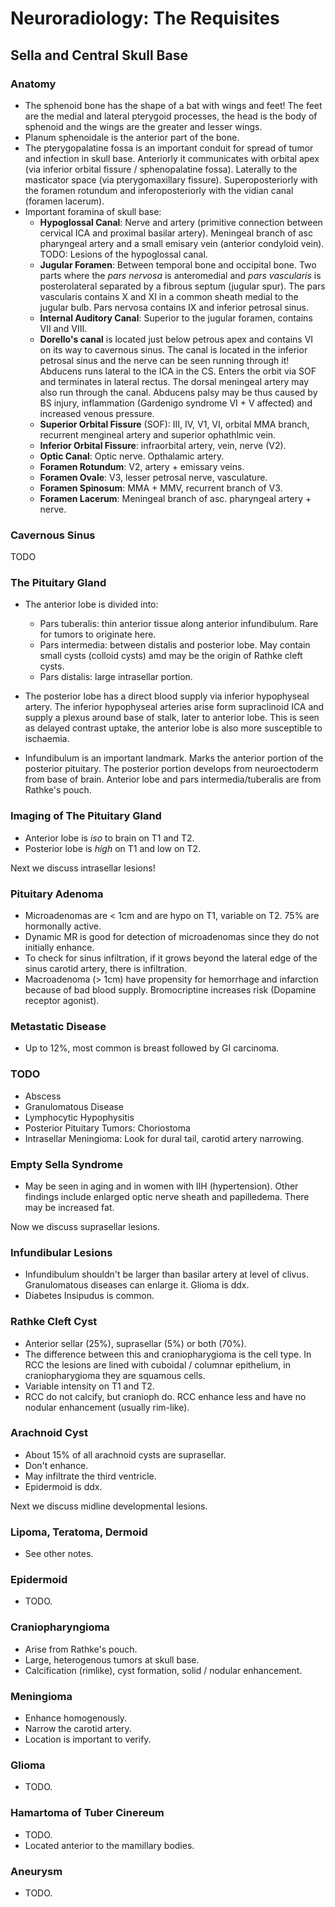 # Neuroradiology: The Requisites
## Sella and Central Skull Base
### Anatomy
* The sphenoid bone has the shape of a bat with wings and feet! The feet are the medial and lateral pterygoid processes, the head is the body of sphenoid and the wings are the greater and lesser wings.
* Planum sphenoidale is the anterior part of the bone.
* The pterygopalatine fossa is an important conduit for spread of tumor and infection in skull base. Anteriorly it communicates with orbital apex (via inferior orbital fissure / sphenopalatine fossa). Laterally to the masticator space (via pterygomaxillary fissure). Superoposteriorly with the foramen rotundum and inferoposteriorly with the vidian canal (foramen lacerum).
* Important foramina of skull base:
	* **Hypoglossal Canal**: Nerve and artery (primitive connection between cervical ICA and proximal basilar artery). Meningeal branch of asc pharyngeal artery and a small emisary vein (anterior condyloid vein). TODO: Lesions of the hypoglossal canal.
	* **Jugular Foramen**: Between temporal bone and occipital bone. Two parts where the *pars nervosa* is anteromedial and *pars vascularis* is posterolateral separated by a fibrous septum (jugular spur). The pars vascularis contains X and XI in a common sheath medial to the jugular bulb. Pars nervosa contains IX and inferior petrosal sinus.
	* **Internal Auditory Canal**: Superior to the jugular foramen, contains VII and VIII.
	* **Dorello's canal** is located just below petrous apex and contains VI on its way to cavernous sinus. The canal is located in the inferior petrosal sinus and the nerve can be seen running through it! Abducens runs lateral to the ICA in the CS. Enters the orbit via SOF and terminates in lateral rectus. The dorsal meningeal artery may also run through the canal. Abducens palsy may be thus caused by BS injury, inflammation (Gardenigo syndrome VI + V affected) and increased venous pressure.
	* **Superior Orbital Fissure** (SOF): III, IV, V1, VI, orbital MMA branch, recurrent mengineal artery and superior ophathlmic vein.
	* **Inferior Orbital Fissure**: infraorbital artery, vein, nerve (V2).
	* **Optic Canal**: Optic nerve. Opthalamic artery.
	* **Foramen Rotundum**: V2, artery + emissary veins.
	* **Foramen Ovale**: V3, lesser petrosal nerve, vasculature.
	* **Foramen Spinosum**: MMA + MMV, recurrent branch of V3.
	* **Foramen Lacerum**: Meningeal branch of asc. pharyngeal artery + nerve.
	

### Cavernous Sinus
TODO

### The Pituitary Gland
* The anterior lobe is divided into:
	* Pars tuberalis: thin anterior tissue along anterior infundibulum. Rare for tumors to originate here.
	* Pars intermedia: between distalis and posterior lobe. May contain small cysts (colloid cysts) amd may be the origin of Rathke cleft cysts.
	* Pars distalis: large intrasellar portion.	

* The posterior lobe has a direct blood supply via inferior hypophyseal artery. The inferior hypophyseal arteries arise form supraclinoid ICA and supply a plexus around base of stalk, later to anterior lobe. This is seen as delayed contrast uptake, the anterior lobe is also more susceptible to ischaemia.
* Infundibulum is an important landmark. Marks the anterior portion of the posterior pituitary. The posterior portion develops from neuroectoderm from base of brain. Anterior lobe and pars intermedia/tuberalis are from Rathke's pouch.

### Imaging of The Pituitary Gland
* Anterior lobe is *iso* to brain on T1 and T2.
* Posterior lobe is *high* on T1 and low on T2.

Next we discuss intrasellar lesions!

### Pituitary Adenoma
* Microadenomas are < 1cm and are hypo on T1, variable on T2. 75% are hormonally active.
* Dynamic MR is good for detection of microadenomas since they do not initially enhance.
* To check for sinus infiltration, if it grows beyond the lateral edge of the sinus carotid artery, there is infiltration.
* Macroadenoma (> 1cm) have propensity for hemorrhage and infarction because of bad blood supply. Bromocriptine increases risk (Dopamine receptor agonist).

### Metastatic Disease
* Up to 12%, most common is breast followed by GI carcinoma.

### TODO
* Abscess
* Granulomatous Disease
* Lymphocytic Hypophysitis
* Posterior Pituitary Tumors: Choriostoma
* Intrasellar Meningioma: Look for dural tail, carotid artery narrowing.

### Empty Sella Syndrome
* May be seen in aging and in women with IIH (hypertension). Other findings include enlarged optic nerve sheath and papilledema. There may be increased fat.

Now we discuss suprasellar lesions.

### Infundibular Lesions
* Infundibulum shouldn't be larger than basilar artery at level of clivus. Granulomatous diseases can enlarge it. Glioma is ddx.
* Diabetes Insipudus is common.

### Rathke Cleft Cyst
* Anterior sellar (25%), suprasellar (5%) or both (70%).
* The difference between this and craniopharygioma is the cell type. In RCC the lesions are lined with cuboidal / columnar epithelium, in craniopharygioma they are squamous cells.
* Variable intensity on T1 and T2.
* RCC do not calcify, but cranioph do. RCC enhance less and have no nodular enhancement (usually rim-like).

### Arachnoid Cyst
* About 15% of all arachnoid cysts are suprasellar.
* Don't enhance.
* May infiltrate the third ventricle.
* Epidermoid is ddx.

Next we discuss midline developmental lesions.

### Lipoma, Teratoma, Dermoid
* See other notes.

### Epidermoid
* TODO.

### Craniopharyngioma
* Arise from Rathke's pouch.
* Large, heterogenous tumors at skull base.
* Calcification (rimlike), cyst formation, solid / nodular enhancement.

### Meningioma
* Enhance homogenously.
* Narrow the carotid artery.
* Location is important to verify.

### Glioma
* TODO.

### Hamartoma of Tuber Cinereum
* TODO.
* Located anterior to the mamillary bodies.

### Aneurysm
* TODO.
